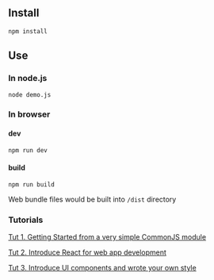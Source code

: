 ## Install

```
npm install
```

## Use

### In node.js

```
node demo.js
```

### In browser


#### dev
```
npm run dev
```

#### build

```
npm run build
```

Web bundle files would be built into `/dist` directory


### Tutorials

[Tut 1. Getting Started from a very simple CommonJS module](https://github.com/wingland/quickdemo/blob/tut-1/Tut.md)

[Tut 2. Introduce React for web app development](https://github.com/wingland/quickdemo/blob/tut-2/Tut.md#2-introduce-react-for-web-app-development)

[Tut 3. Introduce UI components and wrote your own style](https://github.com/wingland/quickdemo/blob/tut-3/Tut.md#3-introduce-ui-components-and-wrote-your-own-style)
